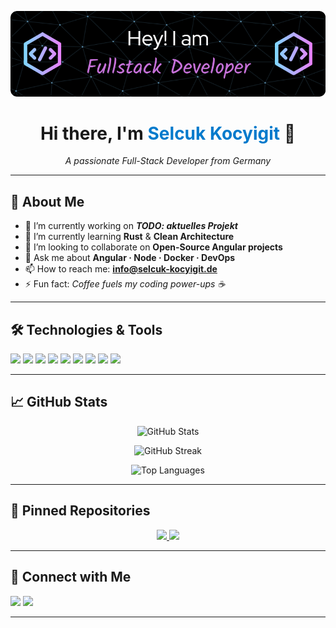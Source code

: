 <p align="center">
  <img src="https://raw.githubusercontent.com/Seldir193/Seldir193/main/assets/github-header-image.png"
       alt="Code-Banner mit deinem Slogan">
</p>

<h1 align="center">
  Hi there, I'm <span style="color:#007ACC">Selcuk Kocyigit</span> 👋
</h1>

<p align="center">
  <em>A passionate Full-Stack Developer from Germany</em>
</p>

---

## 🌟 About Me

- 🔭 I’m currently working on **_TODO: aktuelles Projekt_**
- 🌱 I’m currently learning **Rust** & **Clean Architecture**
- 👯 I’m looking to collaborate on **Open-Source Angular projects**
- 💬 Ask me about **Angular&nbsp;· Node&nbsp;· Docker · DevOps**
- 📫 How to reach me: **info@selcuk-kocyigit.de**
- ⚡ Fun fact: *Coffee fuels my coding power-ups ☕*

---

## 🛠️ Technologies & Tools

<!-- Wähle nur die Badges, die wirklich dein Profil widerspiegeln -->
<p>
  <img src="https://img.shields.io/badge/-HTML5-E34F26?style=flat&logo=html5&logoColor=white"/>
  <img src="https://img.shields.io/badge/-CSS3-1572B6?style=flat&logo=css3&logoColor=white"/>
  <img src="https://img.shields.io/badge/-JavaScript-F7DF1E?style=flat&logo=javascript&logoColor=black"/>
  <img src="https://img.shields.io/badge/-TypeScript-2F74C0?style=flat&logo=typescript&logoColor=white"/>
  <img src="https://img.shields.io/badge/-Angular-DD0031?style=flat&logo=angular&logoColor=white"/>
  <img src="https://img.shields.io/badge/-Python-3776AB?style=flat&logo=python&logoColor=white"/>
  <img src="https://img.shields.io/badge/-Django-092E20?style=flat&logo=django&logoColor=white"/>
  <img src="https://img.shields.io/badge/-Docker-2496ED?style=flat&logo=docker&logoColor=white"/>
  <img src="https://img.shields.io/badge/-Git-F05032?style=flat&logo=git&logoColor=white"/>
</p>

---

## 📈 GitHub Stats

<p align="center">
  <!-- Gesamt-Stats -->
  <img src="https://github-readme-stats.vercel.app/api?username=Seldir193&show_icons=true&hide=prs&theme=default"
       alt="GitHub Stats"/>
</p>

<p align="center">
  <!-- Commit-Streak -->
  <img src="https://github-readme-streak-stats.herokuapp.com/?user=Seldir193&theme=default"
       alt="GitHub Streak"/>
</p>

<p align="center">
  <!-- Top Sprachen -->
  <img src="https://github-readme-stats.vercel.app/api/top-langs/?username=Seldir193&layout=compact&theme=default"
       alt="Top Languages"/>
</p>

---

## 📌 Pinned Repositories


<p align="center">
  <a href="https://github.com/Seldir193/REPO1">
    <img src="https://github-readme-stats.vercel.app/api/pin/?username=Seldir193&repo=REPO1" />
  </a>
  <a href="https://github.com/Seldir193/REPO2">
    <img src="https://github-readme-stats.vercel.app/api/pin/?username=Seldir193&repo=REPO2" />
  </a>
</p>

---

## 🤝 Connect with Me

<p>
  <a https://www.linkedin.com/in/kocyigit-selcuk-2933aa219/">
    <img src="https://img.shields.io/badge/-LinkedIn-0A66C2?style=flat&logo=linkedin&logoColor=white"/>
  </a>
  <a href="mailto:info@selcuk-kocyigit.de">
    <img src="https://img.shields.io/badge/-Email-D14836?style=flat&logo=gmail&logoColor=white"/>
  </a>
</p>

---

